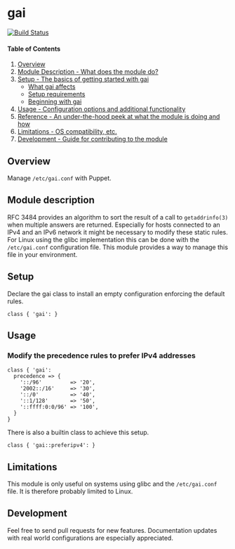 # gai

[![Build Status](https://travis-ci.org/smoeding/puppet-gai.svg?branch=master)](https://travis-ci.org/smoeding/puppet-gai)

#### Table of Contents

1. [Overview](#overview)
2. [Module Description - What does the module do?](#module-description)
3. [Setup - The basics of getting started with gai](#setup)
	* [What gai affects](#what-gai-affects)
	* [Setup requirements](#setup-requirements)
	* [Beginning with gai](#beginning-with-gai)
4. [Usage - Configuration options and additional functionality](#usage)
5. [Reference - An under-the-hood peek at what the module is doing and how](#reference)
5. [Limitations - OS compatibility, etc.](#limitations)
6. [Development - Guide for contributing to the module](#development)

## Overview

Manage `/etc/gai.conf` with Puppet.

## Module description

RFC 3484 provides an algorithm to sort the result of a call to `getaddrinfo(3)` when multiple answers are returned. Especially for hosts connected to an IPv4 and an IPv6 network it might be necessary to modify these static rules. For Linux using the glibc implementation this can be done with the `/etc/gai.conf` configuration file. This module provides a way to manage this file in your environment.

## Setup

Declare the gai class to install an empty configuration enforcing the default rules.

```puppet
class { 'gai': }
```

## Usage

### Modify the precedence rules to prefer IPv4 addresses

```puppet
class { 'gai':
  precedence => {
	'::/96'         => '20',
	'2002::/16'     => '30',
	'::/0'          => '40',
	'::1/128'       => '50',
	'::ffff:0:0/96' => '100',
  }
}
```

There is also a builtin class to achieve this setup.

```puppet
class { 'gai::preferipv4': }
```

## Limitations

This module is only useful on systems using glibc and the `/etc/gai.conf` file. It is therefore probably limited to Linux.

## Development

Feel free to send pull requests for new features. Documentation updates with real world configurations are especially appreciated.
